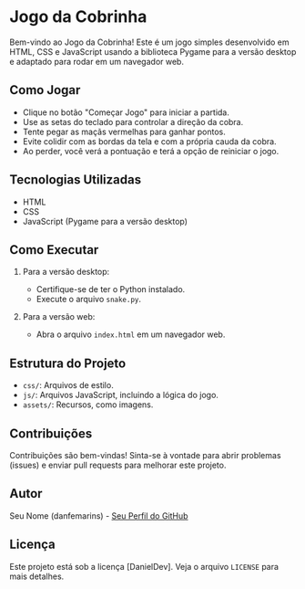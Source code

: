 # Jogo da Cobrinha

Bem-vindo ao Jogo da Cobrinha! Este é um jogo simples desenvolvido em HTML, CSS e JavaScript usando a biblioteca Pygame para a versão desktop e adaptado para rodar em um navegador web.

## Como Jogar

- Clique no botão "Começar Jogo" para iniciar a partida.
- Use as setas do teclado para controlar a direção da cobra.
- Tente pegar as maçãs vermelhas para ganhar pontos.
- Evite colidir com as bordas da tela e com a própria cauda da cobra.
- Ao perder, você verá a pontuação e terá a opção de reiniciar o jogo.

## Tecnologias Utilizadas

- HTML
- CSS
- JavaScript (Pygame para a versão desktop)

## Como Executar

1. Para a versão desktop:
   - Certifique-se de ter o Python instalado.
   - Execute o arquivo `snake.py`.

2. Para a versão web:
   - Abra o arquivo `index.html` em um navegador web.

## Estrutura do Projeto

- `css/`: Arquivos de estilo.
- `js/`: Arquivos JavaScript, incluindo a lógica do jogo.
- `assets/`: Recursos, como imagens.

## Contribuições

Contribuições são bem-vindas! Sinta-se à vontade para abrir problemas (issues) e enviar pull requests para melhorar este projeto.

## Autor

Seu Nome (danfemarins) - [Seu Perfil do GitHub](https://github.com/danfemarins)

## Licença

Este projeto está sob a licença [DanielDev]. Veja o arquivo `LICENSE` para mais detalhes.
